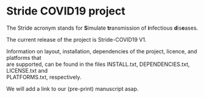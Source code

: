 # Stride COVID19 project 

The Stride acronym stands for **S**imulate **tr**ansmission of **i**nfectious **d**is**e**ases.
 
The current release of the project is Stride-COVID19 V1.

Information on layout, installation, dependencies of the project, licence, and platforms that  
are supported, can be found in the files INSTALL.txt, DEPENDENCIES.txt, LICENSE.txt  and  
PLATFORMS.txt, respectively.

We will add a link to our (pre-print) manuscript asap.
